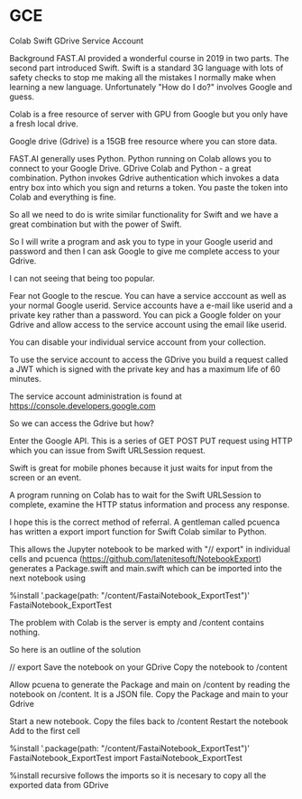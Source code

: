 # GCE

Colab Swift GDrive Service Account

Background FAST.AI provided a wonderful course in 2019 in two parts. The second part introduced Swift. 
Swift is a standard 3G language with lots of safety checks to stop me making all the mistakes I normally make when learning a new language. 
Unfortunately "How do I do?" involves Google and guess.

Colab is a free resource of server with GPU from Google but you only have a fresh local drive.

Google drive  (Gdrive) is a 15GB free resource where you can store data.

FAST.AI generally uses Python. Python running on Colab allows you to connect to your Google Drive. 
GDrive Colab and Python - a great combination. 
Python invokes Gdrive authentication which invokes a data entry box into which you sign and returns a token.
You paste the token into Colab and everything is fine.

So all we need to do is write similar functionality for Swift and we have a great combination but with the power of Swift.

So I will write a program and ask you to type in your Google userid and password and then I can ask Google to give me complete access to your Gdrive.

I can not seeing that being too popular.

Fear not Google to the rescue. You can have a service acccount as well as your normal Google userid. Service accounts have a e-mail like userid and a private key rather than a password. You can pick a Google folder on your Gdrive and allow access to the service account using the email like userid.

You can disable your individual service account from your collection.

To use the service account to access the GDrive you build a request called a JWT which is signed with the private key and has a maximum life of 60 minutes.

The service account administration is found at https://console.developers.google.com

So we can access the Gdrive but how?

Enter the Google API. This is a series of GET POST PUT request using HTTP which you can issue from Swift URLSession request.

Swift is great for mobile phones because it just waits for input from the screen or an event. 

A program running on Colab has to wait for the Swift URLSession to complete, examine the HTTP status information and process any response.

I hope this is the correct method of referral. A gentleman called pcuenca has written a export import function for Swift Colab similar to Python.

This allows the Jupyter notebook to be marked with "// export" in individual cells and pcuenca (https://github.com/latenitesoft/NotebookExport) generates a Package.swift and main.swift  which can be imported into the next notebook using 

%install '.package(path: "/content/FastaiNotebook_ExportTest")' FastaiNotebook_ExportTest

The problem with Colab is the server is empty and /content contains nothing.

So here is an outline of the solution

// export
Save the notebook on your GDrive
Copy the notebook to /content

Allow pcuena to generate the Package and main on /content by reading the notebook on /content. It is a JSON file.
Copy the Package and main to your Gdrive

Start a new notebook.
Copy the files back to /content
Restart the notebook
Add to the first cell

%install '.package(path: "/content/FastaiNotebook_ExportTest")' FastaiNotebook_ExportTest
import FastaiNotebook_ExportTest

%install recursive follows the imports so it is necesary to copy all the exported data from GDrive 





